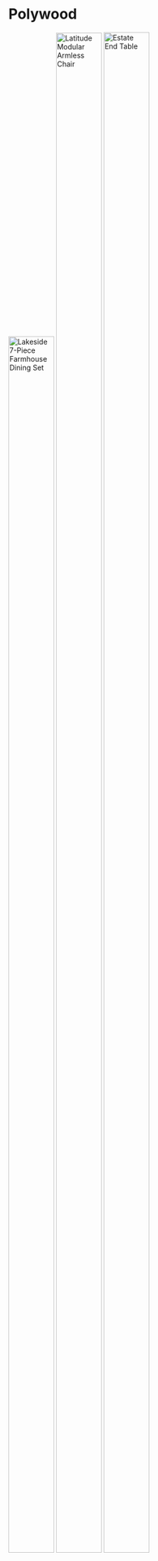 # Polywood

<img src="//www.polywood.com/cdn/shop/files/xp5oolg1fnj5ow88qtjs.jpg?v=1744941456&amp;width=90" alt="Lakeside 7-Piece Farmhouse Dining Set" srcset="//www.polywood.com/cdn/shop/files/xp5oolg1fnj5ow88qtjs.jpg?v=1744941456&amp;width=40 40w, //www.polywood.com/cdn/shop/files/xp5oolg1fnj5ow88qtjs.jpg?v=1744941456&amp;width=60 60w, //www.polywood.com/cdn/shop/files/xp5oolg1fnj5ow88qtjs.jpg?v=1744941456&amp;width=80 80w" width="90" height="2400.0" loading="eager" sizes="(min-width: 1024px) 63vw, 100vw" class="w-full block h-full absolute inset-0 square object-cover" fetchpriority="auto">




<img src="//www.polywood.com/cdn/shop/files/tisz6rg6mdczpf2er9z4.jpg?v=1738353735&amp;width=90" alt="Latitude Modular Armless Chair" srcset="//www.polywood.com/cdn/shop/files/tisz6rg6mdczpf2er9z4.jpg?v=1738353735&amp;width=40 40w, //www.polywood.com/cdn/shop/files/tisz6rg6mdczpf2er9z4.jpg?v=1738353735&amp;width=60 60w, //www.polywood.com/cdn/shop/files/tisz6rg6mdczpf2er9z4.jpg?v=1738353735&amp;width=80 80w" width="90" height="2999.0" loading="eager" sizes="(min-width: 1024px) 63vw, 100vw" class="w-full block h-full absolute inset-0 square object-cover" fetchpriority="auto">








<img src="//www.polywood.com/cdn/shop/files/btf5mwocvlow0stljnkc.jpg?v=1738353880&amp;width=90" alt="Estate End Table" srcset="//www.polywood.com/cdn/shop/files/btf5mwocvlow0stljnkc.jpg?v=1738353880&amp;width=40 40w, //www.polywood.com/cdn/shop/files/btf5mwocvlow0stljnkc.jpg?v=1738353880&amp;width=60 60w, //www.polywood.com/cdn/shop/files/btf5mwocvlow0stljnkc.jpg?v=1738353880&amp;width=80 80w" width="90" height="3000.0" loading="eager" sizes="(min-width: 1024px) 63vw, 100vw" class="w-full block h-full absolute inset-0 square object-cover" fetchpriority="auto">